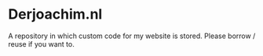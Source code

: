 # Derjoachim.nl

A repository in which custom code for my website is stored. Please borrow / reuse if you want to.